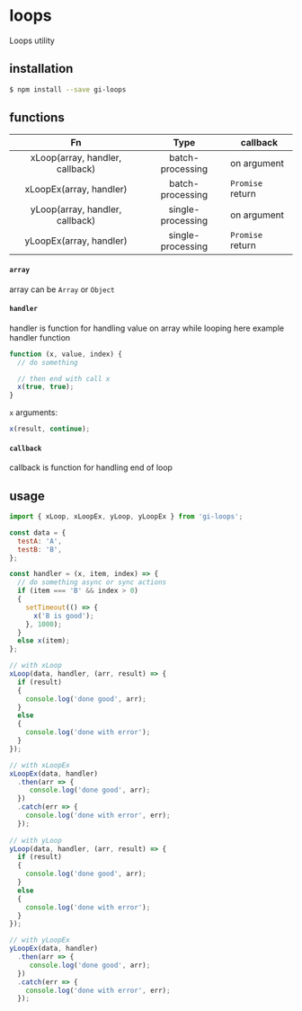 # loops
Loops utility


## installation

```bash
$ npm install --save gi-loops
```


## functions

|                Fn               |        Type       | callback         |
|:-------------------------------:|:-----------------:|------------------|
| xLoop(array, handler, callback) |  batch-processing | on argument      |
|     xLoopEx(array, handler)     |  batch-processing | `Promise` return |
| yLoop(array, handler, callback) | single-processing | on argument      |
|     yLoopEx(array, handler)     | single-processing | `Promise` return |

#### `array`

array can be `Array` or `Object`

#### `handler`

handler is function for handling value on array while looping
here example handler function
```js
function (x, value, index) {
  // do something

  // then end with call x
  x(true, true);
}
```
`x` arguments:
```js
x(result, continue);
```

#### `callback`

callback is function for handling end of loop


## usage

```js
import { xLoop, xLoopEx, yLoop, yLoopEx } from 'gi-loops';

const data = {
  testA: 'A',
  testB: 'B',
};

const handler = (x, item, index) => {
  // do something async or sync actions
  if (item === 'B' && index > 0)
  {
    setTimeout(() => {
      x('B is good');
    }, 1000);
  }
  else x(item);
};

// with xLoop
xLoop(data, handler, (arr, result) => {
  if (result)
  {
    console.log('done good', arr);
  }
  else
  {
    console.log('done with error');
  }
});

// with xLoopEx
xLoopEx(data, handler)
  .then(arr => {
     console.log('done good', arr);
  })
  .catch(err => {
    console.log('done with error', err);
  });
 
// with yLoop
yLoop(data, handler, (arr, result) => {
  if (result)
  {
    console.log('done good', arr);
  }
  else
  {
    console.log('done with error');
  }
});

// with yLoopEx
yLoopEx(data, handler)
  .then(arr => {
     console.log('done good', arr);
  })
  .catch(err => {
    console.log('done with error', err);
  });
```
